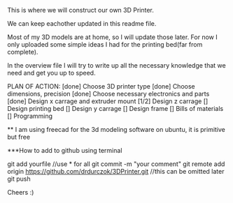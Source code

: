 This is where we will construct our own 3D Printer.

We can keep eachother updated in this readme file. 

Most of my 3D models are at home, so I will update those later. For now I only 
uploaded some simple ideas I had for the printing bed(far from complete). 

In the overview file I will try to write up all the necessary knowledge that we need
and get you up to speed.

PLAN OF ACTION:
[done]		Choose 3D printer type
[done]		Choose dimensions, precision
[done]		Choose necessary electronics and parts
[done]		Design x carrage and extruder mount
[1/2]		Design z carrage
[]			Design printing bed
[]			Design y carrage
[]			Design frame
[]			Bills of materials
[]			Programming


** I am using freecad for the 3d modeling software on ubuntu, it is primitive but free

***How to add to github using terminal

git add yourfile		//use * for all
git commit -m "your comment"
git remote add origin https://github.com/drdurczok/3DPrinter.git			//this can be omitted later
git push




 Cheers  :)